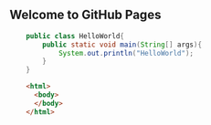 ## Welcome to GitHub Pages

```java
    public class HelloWorld{
        public static void main(String[] args){
            System.out.println("HelloWorld");
        }
    }
```
```html
    <html>
      <body>
      </body>
    </html>
```